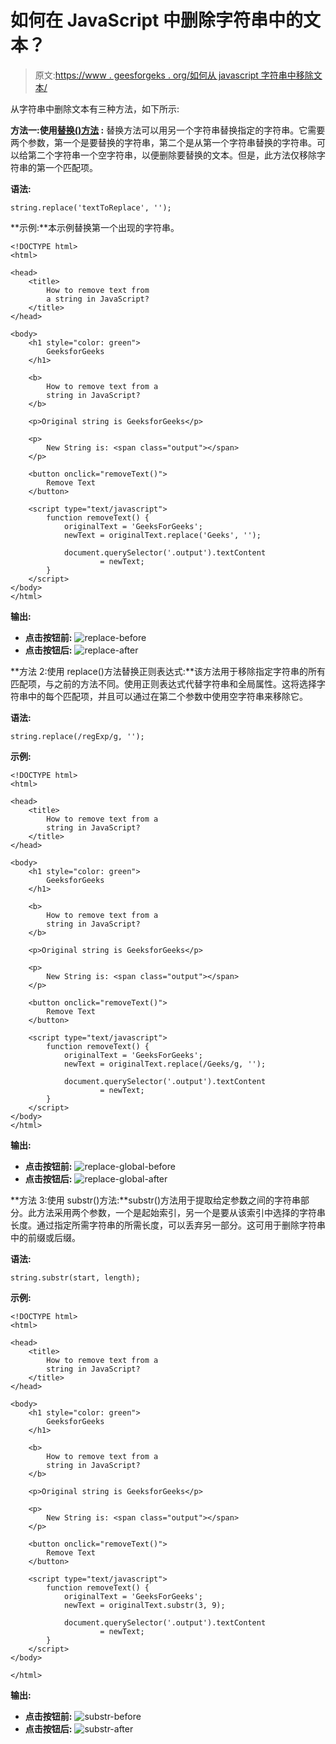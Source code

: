 # 如何在 JavaScript 中删除字符串中的文本？

> 原文:[https://www . geesforgeks . org/如何从 javascript 字符串中移除文本/](https://www.geeksforgeeks.org/how-to-remove-text-from-a-string-in-javascript/)

从字符串中删除文本有三种方法，如下所示:

**方法一:使用[替换()方法](https://www.geeksforgeeks.org/javascript-string-replace/) :** 替换方法可以用另一个字符串替换指定的字符串。它需要两个参数，第一个是要替换的字符串，第二个是从第一个字符串替换的字符串。可以给第二个字符串一个空字符串，以便删除要替换的文本。但是，此方法仅移除字符串的第一个匹配项。

**语法:**

```
string.replace('textToReplace', '');
```

**示例:**本示例替换第一个出现的字符串。

```
<!DOCTYPE html>
<html>

<head>
    <title>
        How to remove text from
        a string in JavaScript?
    </title>
</head>

<body>
    <h1 style="color: green">
        GeeksforGeeks
    </h1>

    <b>
        How to remove text from a
        string in JavaScript?
    </b>

    <p>Original string is GeeksforGeeks</p>

    <p>
        New String is: <span class="output"></span>
    </p>

    <button onclick="removeText()">
        Remove Text
    </button>

    <script type="text/javascript">
        function removeText() {
            originalText = 'GeeksForGeeks';
            newText = originalText.replace('Geeks', '');

            document.querySelector('.output').textContent
                    = newText;
        }
    </script>
</body>
</html>                    
```

**输出:**

*   **点击按钮前:**
    ![replace-before](img/46f69090759c3b243facfa04625dcf29.png)
*   **点击按钮后:**
    ![replace-after](img/3b21c878476b3ce87b68521d07dac9bd.png)

**方法 2:使用 replace()方法替换正则表达式:**该方法用于移除指定字符串的所有匹配项，与之前的方法不同。使用正则表达式代替字符串和全局属性。这将选择字符串中的每个匹配项，并且可以通过在第二个参数中使用空字符串来移除它。

**语法:**

```
string.replace(/regExp/g, '');
```

**示例:**

```
<!DOCTYPE html>
<html>

<head>
    <title>
        How to remove text from a
        string in JavaScript?
    </title>
</head>

<body>
    <h1 style="color: green">
        GeeksforGeeks
    </h1>

    <b>
        How to remove text from a 
        string in JavaScript?
    </b>

    <p>Original string is GeeksforGeeks</p>

    <p>
        New String is: <span class="output"></span>
    </p>

    <button onclick="removeText()">
        Remove Text
    </button>

    <script type="text/javascript">
        function removeText() {
            originalText = 'GeeksForGeeks';
            newText = originalText.replace(/Geeks/g, '');

            document.querySelector('.output').textContent
                    = newText;
        }
    </script>
</body>
</html>                    
```

**输出:**

*   **点击按钮前:**
    ![replace-global-before](img/91a4890202af9276ef41f2ae89284971.png)
*   **点击按钮后:**
    ![replace-global-after](img/b3c57eec2493135b8d5bec2c452ef940.png)

**方法 3:使用 substr()方法:**substr()方法用于提取给定参数之间的字符串部分。此方法采用两个参数，一个是起始索引，另一个是要从该索引中选择的字符串长度。通过指定所需字符串的所需长度，可以丢弃另一部分。这可用于删除字符串中的前缀或后缀。

**语法:**

```
string.substr(start, length);
```

**示例:**

```
<!DOCTYPE html>
<html>

<head>
    <title>
        How to remove text from a
        string in JavaScript?
    </title>
</head>

<body>
    <h1 style="color: green">
        GeeksforGeeks
    </h1>

    <b>
        How to remove text from a
        string in JavaScript?
    </b>

    <p>Original string is GeeksforGeeks</p>

    <p>
        New String is: <span class="output"></span>
    </p>

    <button onclick="removeText()">
        Remove Text
    </button>

    <script type="text/javascript">
        function removeText() {
            originalText = 'GeeksForGeeks';
            newText = originalText.substr(3, 9);

            document.querySelector('.output').textContent
                    = newText;
        }
    </script>
</body>

</html>                    
```

**输出:**

*   **点击按钮前:**
    ![substr-before](img/d1fe6959d9ab97359ddeaebd035f679c.png)
*   **点击按钮后:**
    ![substr-after](img/27e3c6b0925b1f1f7d52cdcb8a738060.png)